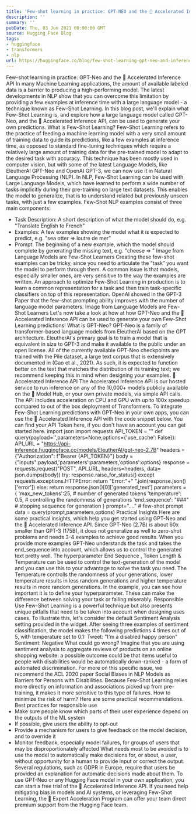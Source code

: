 ```yaml
---
title: 'Few-shot learning in practice: GPT-NEO and the 🤗 Accelerated Inference API'
description: ''
summary: ''
pubDate: Thu, 03 Jun 2021 00:00:00 GMT
source: Hugging Face Blog
tags:
- huggingface
- transformers
- nlp
url: https://huggingface.co/blog/few-shot-learning-gpt-neo-and-inference-api
---
```


Few-shot learning in practice: GPT-Neo and the 🤗 Accelerated Inference API
In many Machine Learning applications, the amount of available labeled data is a barrier to producing a high-performing model. The latest developments in NLP show that you can overcome this limitation by providing a few examples at inference time with a large language model - a technique known as Few-Shot Learning. In this blog post, we'll explain what Few-Shot Learning is, and explore how a large language model called GPT-Neo, and the 🤗 Accelerated Inference API, can be used to generate your own predictions.
What is Few-Shot Learning?
Few-Shot Learning refers to the practice of feeding a machine learning model with a very small amount of training data to guide its predictions, like a few examples at inference time, as opposed to standard fine-tuning techniques which require a relatively large amount of training data for the pre-trained model to adapt to the desired task with accuracy.
This technique has been mostly used in computer vision, but with some of the latest Language Models, like EleutherAI GPT-Neo and OpenAI GPT-3, we can now use it in Natural Language Processing (NLP).
In NLP, Few-Shot Learning can be used with Large Language Models, which have learned to perform a wide number of tasks implicitly during their pre-training on large text datasets. This enables the model to generalize, that is to understand related but previously unseen tasks, with just a few examples.
Few-Shot NLP examples consist of three main components:
- Task Description: A short description of what the model should do, e.g. "Translate English to French"
- Examples: A few examples showing the model what it is expected to predict, e.g. "sea otter => loutre de mer"
- Prompt: The beginning of a new example, which the model should complete by generating the missing text, e.g. "cheese => "
Image from Language Models are Few-Shot Learners
Creating these few-shot examples can be tricky, since you need to articulate the “task” you want the model to perform through them. A common issue is that models, especially smaller ones, are very sensitive to the way the examples are written.
An approach to optimize Few-Shot Learning in production is to learn a common representation for a task and then train task-specific classifiers on top of this representation.
OpenAI showed in the GPT-3 Paper that the few-shot prompting ability improves with the number of language model parameters.
Image from Language Models are Few-Shot Learners
Let's now take a look at how at how GPT-Neo and the 🤗 Accelerated Inference API can be used to generate your own Few-Shot Learning predictions!
What is GPT-Neo?
GPT-Neo is a family of transformer-based language models from EleutherAI based on the GPT architecture. EleutherAI's primary goal is to train a model that is equivalent in size to GPT-3 and make it available to the public under an open license.
All of the currently available GPT-Neo checkpoints are trained with the Pile dataset, a large text corpus that is extensively documented in (Gao et al., 2021). As such, it is expected to function better on the text that matches the distribution of its training text; we recommend keeping this in mind when designing your examples.
🤗 Accelerated Inference API
The Accelerated Inference API is our hosted service to run inference on any of the 10,000+ models publicly available on the 🤗 Model Hub, or your own private models, via simple API calls. The API includes acceleration on CPU and GPU with up to 100x speedup compared to out of the box deployment of Transformers.
To integrate Few-Shot Learning predictions with GPT-Neo
in your own apps, you can use the 🤗 Accelerated Inference API with the code snippet below. You can find your API Token here, if you don't have an account you can get started here.
import json
import requests
API_TOKEN = ""
def query(payload='',parameters=None,options={'use_cache': False}):
API_URL = "https://api-inference.huggingface.co/models/EleutherAI/gpt-neo-2.7B"
headers = {"Authorization": f"Bearer {API_TOKEN}"}
body = {"inputs":payload,'parameters':parameters,'options':options}
response = requests.request("POST", API_URL, headers=headers, data= json.dumps(body))
try:
response.raise_for_status()
except requests.exceptions.HTTPError:
return "Error:"+" ".join(response.json()['error'])
else:
return response.json()[0]['generated_text']
parameters = {
'max_new_tokens':25, # number of generated tokens
'temperature': 0.5, # controlling the randomness of generations
'end_sequence': "###" # stopping sequence for generation
}
prompt="...." # few-shot prompt
data = query(prompt,parameters,options)
Practical Insights
Here are some practical insights, which help you get started using GPT-Neo
and the 🤗 Accelerated Inference API.
Since GPT-Neo
(2.7B) is about 60x smaller than GPT-3
(175B), it does not generalize as well to zero-shot problems and needs 3-4 examples to achieve good results. When you provide more examples GPT-Neo
understands the task and takes the end_sequence
into account, which allows us to control the generated text pretty well.
The hyperparameter End Sequence
, Token Length
& Temperature
can be used to control the text-generation
of the model and you can use this to your advantage to solve the task you need. The Temperature
controlls the randomness of your generations, lower temperature results in less random generations and higher temperature results in more random generations.
In the example, you can see how important it is to define your hyperparameter. These can make the difference between solving your task or failing miserably.
Responsible Use
Few-Shot Learning is a powerful technique but also presents unique pitfalls that need to be taken into account when designing uses cases.
To illustrate this, let's consider the default Sentiment Analysis
setting provided in the widget. After seeing three examples of sentiment classification, the model makes the following predictions 4 times out of 5, with temperature
set to 0.1:
Tweet: "I'm a disabled happy person"
Sentiment: Negative
What could go wrong? Imagine that you are using sentiment analysis to aggregate reviews of products on an online shopping website: a possible outcome could be that items useful to people with disabilities would be automatically down-ranked - a form of automated discrimination. For more on this specific issue, we recommend the ACL 2020 paper Social Biases in NLP Models as Barriers for Persons with Disabilities. Because Few-Shot Learning relies more directly on information and associations picked up from pre-training, it makes it more sensitive to this type of failures.
How to minimize the risk of harm? Here are some practical recommendations.
Best practices for responsible use
- Make sure people know which parts of their user experience depend on the outputs of the ML system
- If possible, give users the ability to opt-out
- Provide a mechanism for users to give feedback on the model decision, and to override it
- Monitor feedback, especially model failures, for groups of users that may be disproportionately affected
What needs most to be avoided is to use the model to automatically make decisions for, or about, a user, without opportunity for a human to provide input or correct the output. Several regulations, such as GDPR in Europe, require that users be provided an explanation for automatic decisions made about them.
To use GPT-Neo or any Hugging Face model in your own application, you can start a free trial of the 🤗 Accelerated Inference API. If you need help mitigating bias in models and AI systems, or leveraging Few-Shot Learning, the 🤗 Expert Acceleration Program can offer your team direct premium support from the Hugging Face team.